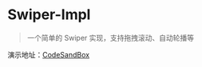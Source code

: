 # Swiper-Impl

> 一个简单的 Swiper 实现，支持拖拽滚动、自动轮播等

演示地址：[CodeSandBox](https://codesandbox.io/s/swiper-v7vduu?file=/src/main.js)